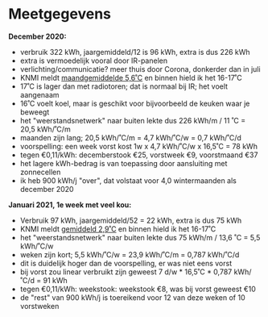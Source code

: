 # Meetgegevens

**December 2020:**

  * verbruik 322 kWh, jaargemiddeld/12 is 96 kWh, extra is dus 226 kWh
  * extra is vermoedelijk vooral door IR-panelen
  * verlichting/communicatie? meer thuis door Corona, donkerder dan in juli
  * KNMI meldt [maandgemiddelde 5,6˚C](https://www.knmi.nl/nederland-nu/klimatologie/maand-en-seizoensoverzichten/2020/jaar) en binnen hield ik het 16-17˚C
  * 17˚C is lager dan met radiotoren; dat is normaal bij IR; het voelt aangenaam
  * 16˚C voelt koel, maar is geschikt voor bijvoorbeeld de keuken waar je beweegt
  * het "weerstandsnetwerk" naar buiten lekte dus 226 kWh/m / 11 ˚C = 20,5 kWh/˚C/m
  * maanden zijn lang; 20,5 kWh/˚C/m = 4,7 kWh/˚C/w = 0,7 kWh/˚C/d
  * voorspelling: een week vorst kost 1w x 4,7 kWh/˚C/w x 16,5˚C = 78 kWh
  * tegen €0,11/kWh: decemberstook €25, vorstweek €9, voorstmaand €37
  * het lagere kWh-bedrag is van toepassing door aansluiting met zonnecellen
  * ik heb 900 kWh/j "over", dat volstaat voor 4,0 wintermaanden als december 2020

**Januari 2021, 1e week met veel kou:**

  * Verbruik 97 kWh, jaargemiddeld/52 = 22 kWh, extra is dus 75 kWh
  * KNMI meldt [gemiddeld 2,9˚C](https://www.knmi.nl/nederland-nu/weer/waarnemingen) en binnen hield ik het 16-17˚C
  * het "weerstandsnetwerk" naar buiten lekte dus 75 kWh/m / 13,6 ˚C = 5,5 kWh/˚C/w
  * weken zijn kort; 5,5 kWh/˚C/w = 23,9 kWh/˚C/m = 0,787 kWh/˚C/d
  * dit is duidelijk hoger dan de voorspelling, er was niet eens vorst
  * bij vorst zou linear verbruikt zijn geweest 7 d/w * 16,5˚C * 0,787 kWh/˚C/d = 91 kWh
  * tegen €0,11/kWh: weekstook: weekstook €8, was bij vorst geweest €10
  * de "rest" van 900 kWh/j is toereikend voor 12 van deze weken of 10 vorstweken 

